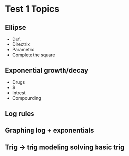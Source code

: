 # Test 1 Topics

## Ellipse

- Def.
- Directrix
- Parametric
- Complete the square

## Exponential growth/decay

- Drugs
- $
- Intrest
- Compounding

## Log rules

## Graphing log + exponentials

## Trig &rarr; trig modeling solving basic trig